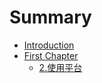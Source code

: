 # Summary

* [Introduction](README.md)
* [First Chapter](chapter1.md)
   * [2.使用平台](2shi_yong_ping_tai.md)

